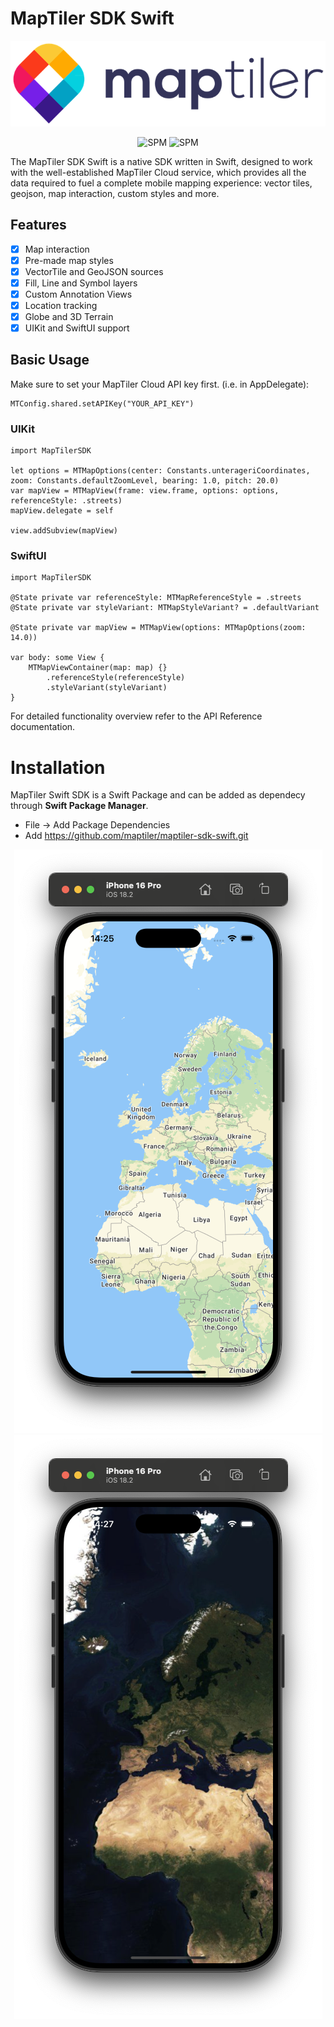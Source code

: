 
# MapTiler SDK Swift
<p align="center">
<img src="Examples/maptiler-logo.png" alt="MapTiler" title="MapTiler"/>
</p>
<p align="center">
<img src="https://img.shields.io/badge/Swift-5.9_5.10_6.0-Orange?style=flat-square" alt="SPM" title="SPM"/>
<img src="https://img.shields.io/badge/SPM-supported-DE5C43.svg" alt="SPM" title="SPM"/>
</p>

The MapTiler SDK Swift is a native SDK written in Swift, designed to work with the well-established MapTiler Cloud service, which provides all the data required to fuel a complete mobile mapping experience: vector tiles, geojson, map interaction, custom styles and more.

## Features
- [x] Map interaction
- [x] Pre-made map styles
- [x] VectorTile and GeoJSON sources
- [x] Fill, Line and Symbol layers
- [x] Custom Annotation Views
- [x] Location tracking
- [x] Globe and 3D Terrain
- [x] UIKit and SwiftUI support

## Basic Usage

Make sure to set your MapTiler Cloud API key first. (i.e. in AppDelegate):

```
MTConfig.shared.setAPIKey("YOUR_API_KEY")
```

### UIKit

```
import MapTilerSDK

let options = MTMapOptions(center: Constants.unterageriCoordinates, zoom: Constants.defaultZoomLevel, bearing: 1.0, pitch: 20.0)
var mapView = MTMapView(frame: view.frame, options: options, referenceStyle: .streets)
mapView.delegate = self

view.addSubview(mapView)
```

### SwiftUI

```
import MapTilerSDK

@State private var referenceStyle: MTMapReferenceStyle = .streets
@State private var styleVariant: MTMapStyleVariant? = .defaultVariant

@State private var mapView = MTMapView(options: MTMapOptions(zoom: 14.0))

var body: some View {
    MTMapViewContainer(map: map) {}
        .referenceStyle(referenceStyle)
        .styleVariant(styleVariant)
}
```

For detailed functionality overview refer to the API Reference documentation. 

# Installation
MapTiler Swift SDK is a Swift Package and can be added as dependecy through **Swift Package Manager**.

- File -> Add Package Dependencies
- Add https://github.com/maptiler/maptiler-sdk-swift.git

<p align="center">
<img src="Examples/streets.png" alt="MapTiler" title="MapTiler"/>
<img src="Examples/satellite.png" alt="MapTiler" title="MapTiler"/>
</p>
